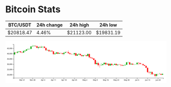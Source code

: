 # Bitcoin Stats

BTC/USDT|24h change|24h high|24h low|
|---|---|---|---|
|$20818.47|4.46%|$21123.00|$19831.19|

<img src="./chart.svg">
